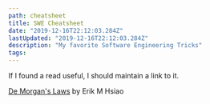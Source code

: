 ```yaml
---
path: cheatsheet
title: SWE Cheatsheet
date: "2019-12-16T22:12:03.284Z"
lastUpdated: "2019-12-16T22:12:03.284Z"
description: "My favorite Software Engineering Tricks"
tags:
---
```


If I found a read useful, I should maintain a link to it.

[De Morgan's Laws](https://erikmhsiao.github.io/de-morgans-laws/) by Erik M Hsiao
